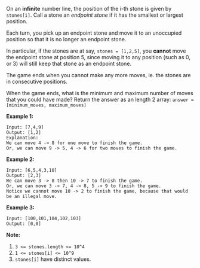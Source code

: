 On an **infinite** number line, the position of the i-th stone is given by
`stones[i]`.  Call a stone an _endpoint stone_ if it has the smallest or
largest position.

Each turn, you pick up an endpoint stone and move it to an unoccupied position
so that it is no longer an endpoint stone.

In particular, if the stones are at say, `stones = [1,2,5]`, you **cannot**
move the endpoint stone at position 5, since moving it to any position (such
as 0, or 3) will still keep that stone as an endpoint stone.

The game ends when you cannot make any more moves, ie. the stones are in
consecutive positions.

When the game ends, what is the minimum and maximum number of moves that you
could have made?  Return the answer as an length 2 array: `answer =
[minimum_moves, maximum_moves]`



**Example 1:**

    
    
    Input: [7,4,9]
    Output: [1,2]
    Explanation:
    We can move 4 -> 8 for one move to finish the game.
    Or, we can move 9 -> 5, 4 -> 6 for two moves to finish the game.
    

**Example 2:**

    
    
    Input: [6,5,4,3,10]
    Output: [2,3]
    We can move 3 -> 8 then 10 -> 7 to finish the game.
    Or, we can move 3 -> 7, 4 -> 8, 5 -> 9 to finish the game.
    Notice we cannot move 10 -> 2 to finish the game, because that would be an illegal move.
    

**Example 3:**

    
    
    Input: [100,101,104,102,103]
    Output: [0,0]



**Note:**

  1. `3 <= stones.length <= 10^4`
  2. `1 <= stones[i] <= 10^9`
  3. `stones[i]` have distinct values.



